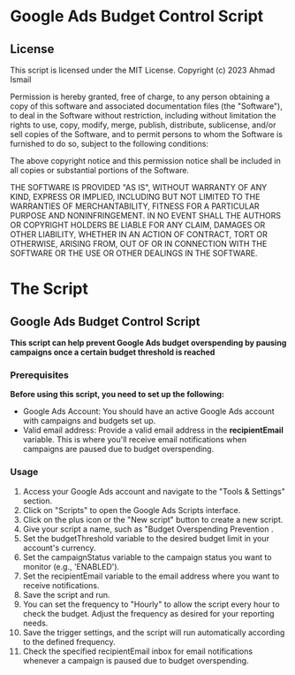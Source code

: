 #  Google Ads Budget Control Script
## License
This script is licensed under the MIT License.
Copyright (c) 2023 Ahmad Ismail

Permission is hereby granted, free of charge, to any person obtaining a copy
of this software and associated documentation files (the "Software"), to deal
in the Software without restriction, including without limitation the rights
to use, copy, modify, merge, publish, distribute, sublicense, and/or sell
copies of the Software, and to permit persons to whom the Software is
furnished to do so, subject to the following conditions:

The above copyright notice and this permission notice shall be included in all
copies or substantial portions of the Software.

THE SOFTWARE IS PROVIDED "AS IS", WITHOUT WARRANTY OF ANY KIND, EXPRESS OR
IMPLIED, INCLUDING BUT NOT LIMITED TO THE WARRANTIES OF MERCHANTABILITY,
FITNESS FOR A PARTICULAR PURPOSE AND NONINFRINGEMENT. IN NO EVENT SHALL THE
AUTHORS OR COPYRIGHT HOLDERS BE LIABLE FOR ANY CLAIM, DAMAGES OR OTHER
LIABILITY, WHETHER IN AN ACTION OF CONTRACT, TORT OR OTHERWISE, ARISING FROM,
OUT OF OR IN CONNECTION WITH THE SOFTWARE OR THE USE OR OTHER DEALINGS IN THE
SOFTWARE.

# The Script

## Google Ads Budget Control Script
**This script can help prevent Google Ads budget overspending by pausing campaigns once a certain budget threshold is reached**

### Prerequisites
**Before using this script, you need to set up the following:**

- Google Ads Account: You should have an active Google Ads account with campaigns and budgets set up.
- Valid email address: Provide a valid email address in the **recipientEmail** variable. This is where     you'll receive email notifications when campaigns are paused due to budget overspending.

### Usage
1. Access your Google Ads account and navigate to the "Tools & Settings" section.
2. Click on "Scripts" to open the Google Ads Scripts interface.
3. Click on the plus icon or the "New script" button to create a new script.
4. Give your script a name, such as "Budget Overspending Prevention .
5. Set the budgetThreshold variable to the desired budget limit in your account's currency.
6. Set the campaignStatus variable to the campaign status you want to monitor (e.g., 'ENABLED').
7. Set the recipientEmail variable to the email address where you want to receive notifications.
8. Save the script and run.
9. You can set the frequency to "Hourly" to allow the script every hour to check the budget. Adjust the frequency as desired for your reporting needs.
10. Save the trigger settings, and the script will run automatically according to the defined frequency.
11. Check the specified recipientEmail inbox for email notifications whenever a campaign is paused due to budget overspending.
